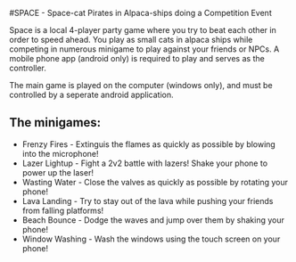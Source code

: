 #SPACE - Space-cat Pirates in Alpaca-ships doing a Competition Event

Space is a local 4-player party game where you try to beat each other in order to speed ahead. You play as small cats in alpaca ships while competing in numerous minigame to play against your friends or NPCs. A mobile phone app (android only) is required to play and serves as the controller.

The main game is played on the computer (windows only), and must be controlled by a seperate android application.

## The minigames:

- Frenzy Fires - Extinguis the flames as quickly as possible by blowing into the microphone!
- Lazer Lightup - Fight a 2v2 battle with lazers! Shake your phone to power up the laser!
- Wasting Water - Close the valves as quickly as possible by rotating your phone!
- Lava Landing - Try to stay out of the lava while pushing your friends from falling platforms!
- Beach Bounce - Dodge the waves and jump over them by shaking your phone!
- Window Washing - Wash the windows using the touch screen on your phone!


